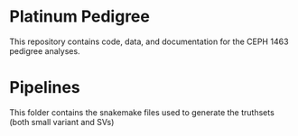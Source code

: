 # Platinum Pedigree 

This repository contains code, data, and documentation for the CEPH 1463 pedigree analyses.

# Pipelines

This folder contains the snakemake files used to generate the truthsets (both small variant and SVs)


